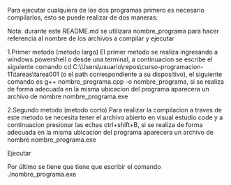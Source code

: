 Para ejecutar cualquiera de los dos programas primero es necesario compilarlos, esto se puede realizar de dos maneras:

Nota: durante este README.md se utilizara nombre_programa para hacer referencia al nombre de los archivos a compilar y ejecutar

1.Primer metodo (metodo largo)
    El primer metodo se realiza ingresando a windows powershell o desde una terminal, a continuacion se escribe el siguiente comando cd C:\Users\usuario\repos\curso-programacion-11\tareas\tarea001 (o el path correspondiente a su dispositivo), el siguiente comando es  g++ nombre_programa.cpp -o nombre_programa, si se realiza de forma adecuada en la misma ubicacion del programa aparecera un archivo de nombre nombre_programa.exe

2.Segundo metodo (metodo corto)
    Para realizar la compilacion a traves de este metodo se necesita tener el archivo abierto en visual estudio code y a continuacion presionar las echas ctrl+shift+B, si se realiza de forma adecuada en la misma ubicacion del programa aparecera un archivo de nombre nombre_programa.exe

Ejecutar

Por último se tiene que tiene que escribir el comando ./nombre_programa.exe
